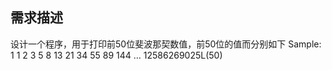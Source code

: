## 需求描述
设计一个程序，用于打印前50位斐波那契数值，前50位的值而分别如下
Sample: 1 1 2 3 5 8 13 21 34 55 89 144 … 12586269025L(50)

